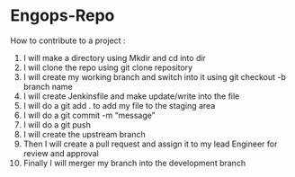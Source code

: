 # Engops-Repo
How to contribute to a project :
1)	I will make a directory using Mkdir and cd into dir
2)	I will clone the repo using git clone repository <url>
3)	I will create my working branch and switch into it using git checkout -b branch name
4)	I will create Jenkinsfile and make update/write into the file
5)	I will do a git add . to add my file to the staging area
6)	I will do a git commit -m “message”
7)	I will do a git push
8)	I will create the upstream branch
9)	Then I will create a pull request and assign it to my lead Engineer for review and approval
10) Finally I will merger my branch into the development branch
